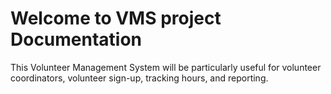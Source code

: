 # Welcome to VMS project Documentation

This Volunteer Management System will be particularly useful for volunteer coordinators, volunteer sign-up, tracking hours, and reporting.